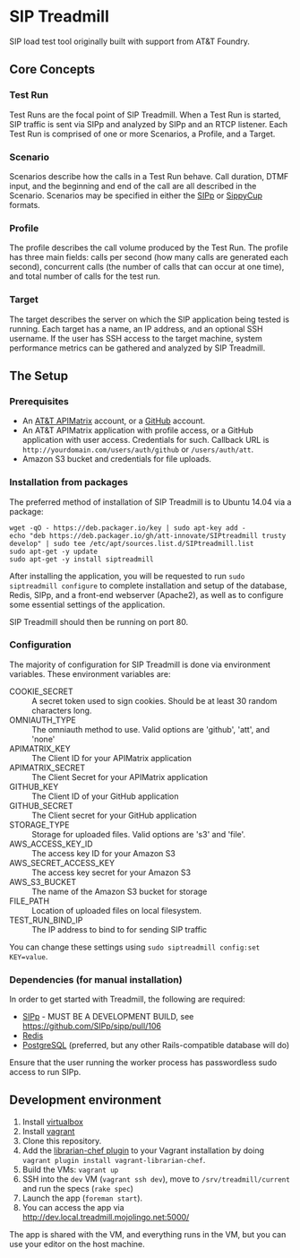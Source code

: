 # SIP Treadmill

SIP load test tool originally built with support from AT&amp;T Foundry.

## Core Concepts

### Test Run

Test Runs are the focal point of SIP Treadmill. When a Test Run is started, SIP traffic is sent via SIPp and analyzed by SIPp and an RTCP listener. Each Test Run is comprised of one or more Scenarios, a Profile, and a Target.

### Scenario

Scenarios describe how the calls in a Test Run behave. Call duration, DTMF input, and the beginning and end of the call are all described in the Scenario. Scenarios may be specified in either the [SIPp](http://sipp.sourceforge.net) or [SippyCup](https://github.com/mojolingo/sippy_cup) formats.

### Profile

The profile describes the call volume produced by the Test Run. The profile has three main fields: calls per second (how many calls are generated each second), concurrent calls (the number of calls that can occur at one time), and total number of calls for the test run.

### Target

The target describes the server on which the SIP application being tested is running. Each target has a name, an IP address, and an optional SSH username. If the user has SSH access to the target machine, system performance metrics can be gathered and analyzed by SIP Treadmill.

## The Setup

### Prerequisites

* An [AT&T APIMatrix](https://apimatrix.tfoundry.com) account, or a [GitHub](https://github.com) account.
* An AT&T APIMatrix application with profile access, or a GitHub application with user access. Credentials for such. Callback URL is `http://yourdomain.com/users/auth/github` or `/users/auth/att`.
* Amazon S3 bucket and credentials for file uploads.

### Installation from packages

The preferred method of installation of SIP Treadmill is to Ubuntu 14.04 via a package:

```
wget -qO - https://deb.packager.io/key | sudo apt-key add -
echo "deb https://deb.packager.io/gh/att-innovate/SIPtreadmill trusty develop" | sudo tee /etc/apt/sources.list.d/SIPtreadmill.list
sudo apt-get -y update
sudo apt-get -y install siptreadmill
```

After installing the application, you will be requested to run `sudo siptreadmill configure` to complete installation and setup of the database, Redis, SIPp, and a front-end webserver (Apache2), as well as to configure some essential settings of the application.

SIP Treadmill should then be running on port 80.

### Configuration

The majority of configuration for SIP Treadmill is done via environment variables. These environment variables are:
<dl>
  <dt>COOKIE_SECRET</dt>
  <dd>A secret token used to sign cookies. Should be at least 30 random characters long.</dd>
  <dt>OMNIAUTH_TYPE</dt>
  <dd>The omniauth method to use. Valid options are 'github', 'att', and 'none'</dd>
  <dt>APIMATRIX_KEY</dt>
  <dd>The Client ID for your APIMatrix application</dd>
  <dt>APIMATRIX_SECRET</dt>
  <dd>The Client Secret for your APIMatrix application</dd>
  <dt>GITHUB_KEY</dt>
  <dd>The Client ID of your GitHub application</dd>
  <dt>GITHUB_SECRET</dt>
  <dd>The Client secret for your GitHub application</dd>
  <dt>STORAGE_TYPE</dt>
  <dd>Storage for uploaded files. Valid options are 's3' and 'file'.</dd>
  <dt>AWS_ACCESS_KEY_ID</dt>
  <dd>The access key ID for your Amazon S3</dd>
  <dt>AWS_SECRET_ACCESS_KEY</dt>
  <dd>The access key secret for your Amazon S3</dd>
  <dt>AWS_S3_BUCKET</dt>
  <dd>The name of the Amazon S3 bucket for storage</dd>
  <dt>FILE_PATH</dt>
  <dd>Location of uploaded files on local filesystem.</dd>
  <dt>TEST_RUN_BIND_IP</dt>
  <dd>The IP address to bind to for sending SIP traffic</dd>
</dl>

You can change these settings using `sudo siptreadmill config:set KEY=value`.

### Dependencies (for manual installation)

In order to get started with Treadmill, the following are required:

* [SIPp](http://sipp.sourceforge.net) - MUST BE A DEVELOPMENT BUILD, see https://github.com/SIPp/sipp/pull/106
* [Redis](http://redis.io)
* [PostgreSQL](http://www.postgresql.org/) (preferred, but any other Rails-compatible database will do)

Ensure that the user running the worker process has passwordless sudo access to run SIPp.

## Development environment

1. Install [virtualbox](https://www.virtualbox.org/wiki/Downloads)
2. Install [vagrant](http://vagrantup.com)
3. Clone this repository.
4. Add the [librarian-chef plugin](https://github.com/jimmycuadra/vagrant-librarian-chef) to your Vagrant installation by doing `vagrant plugin install vagrant-librarian-chef`.
4. Build the VMs: `vagrant up`
5. SSH into the `dev` VM (`vagrant ssh dev`), move to `/srv/treadmill/current` and run the specs (`rake spec`)
6. Launch the app (`foreman start`).
6. You can access the app via http://dev.local.treadmill.mojolingo.net:5000/

The app is shared with the VM, and everything runs in the VM, but you can use your editor on the host machine.
